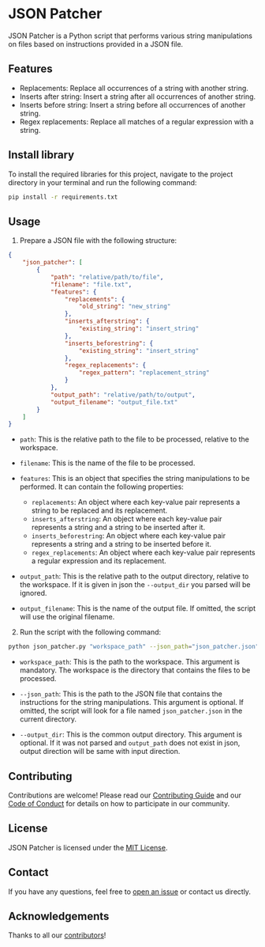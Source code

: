 # JSON Patcher

JSON Patcher is a Python script that performs various string manipulations on files based on instructions provided in a JSON file.

## Features

- Replacements: Replace all occurrences of a string with another string.
- Inserts after string: Insert a string after all occurrences of another string.
- Inserts before string: Insert a string before all occurrences of another string.
- Regex replacements: Replace all matches of a regular expression with a string.

## Install library

To install the required libraries for this project, navigate to the project directory in your terminal and run the following command:

```bash
pip install -r requirements.txt
```

## Usage

1. Prepare a JSON file with the following structure:

```json
{
    "json_patcher": [
        {
            "path": "relative/path/to/file",
            "filename": "file.txt",
            "features": {
                "replacements": {
                    "old_string": "new_string"
                },
                "inserts_afterstring": {
                    "existing_string": "insert_string"
                },
                "inserts_beforestring": {
                    "existing_string": "insert_string"
                },
                "regex_replacements": {
                    "regex_pattern": "replacement_string"
                }
            },
            "output_path": "relative/path/to/output",
            "output_filename": "output_file.txt"
        }
    ]
}
```
- `path`: This is the relative path to the file to be processed, relative to the workspace.

- `filename`: This is the name of the file to be processed.

- `features`: This is an object that specifies the string manipulations to be performed. It can contain the following properties:
    - `replacements`: An object where each key-value pair represents a string to be replaced and its replacement.
    - `inserts_afterstring`: An object where each key-value pair represents a string and a string to be inserted after it.
    - `inserts_beforestring`: An object where each key-value pair represents a string and a string to be inserted before it.
    - `regex_replacements`: An object where each key-value pair represents a regular expression and its replacement.

- `output_path`: This is the relative path to the output directory, relative to the workspace. If it is given in json the `--output_dir` you parsed will be ignored.

- `output_filename`: This is the name of the output file. If omitted, the script will use the original filename.


2. Run the script with the following command:

```bash
python json_patcher.py "workspace_path" --json_path="json_patcher.json" --output_dir="output_directory"
```

- `workspace_path`: This is the path to the workspace. This argument is mandatory. The workspace is the directory that contains the files to be processed.

- `--json_path`: This is the path to the JSON file that contains the instructions for the string manipulations. This argument is optional. If omitted, the script will look for a file named `json_patcher.json` in the current directory.

- `--output_dir`: This is the common output directory. This argument is optional. If it was not parsed and `output_path` does not exist in json, output direction will be same with input direction.


## Contributing

Contributions are welcome! Please read our [Contributing Guide](CONTRIBUTING.md) and our [Code of Conduct](CODE_OF_CONDUCT.md) for details on how to participate in our community.

## License

JSON Patcher is licensed under the [MIT License](LICENSE.md).

## Contact

If you have any questions, feel free to [open an issue](https://github.com/duythanhuu/json_patcher/issues/new) or contact us directly.

## Acknowledgements

Thanks to all our [contributors](https://github.com/duythanhuu/json_patcher/graphs/contributors)!